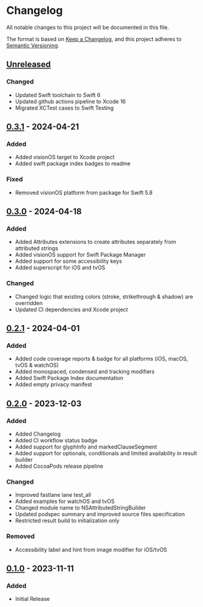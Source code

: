# Changelog

All notable changes to this project will be documented in this file.

The format is based on [Keep a Changelog](https://keepachangelog.com/en/1.0.0/),
and this project adheres to [Semantic Versioning](https://semver.org/spec/v2.0.0.html).

## [Unreleased]

### Changed

- Updated Swift toolchain to Swift 6
- Updated github actions pipeline to Xcode 16
- Migrated XCTest cases to Swift Testing

## [0.3.1] - 2024-04-21

### Added

- Added visionOS target to Xcode project
- Added swift package index badges to readme

### Fixed

- Removed visionOS platform from package for Swift 5.8

## [0.3.0] - 2024-04-18

### Added

- Added Attributes extensions to create attributes separately from attributed strings
- Added visionOS support for Swift Package Manager
- Added support for some accessibility keys
- Added superscript for iOS and tvOS

### Changed

- Changed logic that existing colors (stroke, strikethrough & shadow) are overridden
- Updated CI dependencies and Xcode project

## [0.2.1] - 2024-04-01

### Added

- Added code coverage reports & badge for all platforms (iOS, macOS, tvOS & watchOS)
- Added monospaced, condensed and tracking modifiers
- Added Swift Package Index documentation
- Added empty privacy manifest

## [0.2.0] - 2023-12-03

### Added

- Added Changelog
- Added CI workflow status badge
- Added support for glyphInfo and markedClauseSegment
- Added support for optionals, conditionals and limited availability in result builder
- Added CocoaPods release pipeline

### Changed

- Improved fastlane lane test_all
- Added examples for watchOS and tvOS
- Changed module name to NSAttributedStringBuilder
- Updated podspec summary and improved source files specification
- Restricted result build to initialization only

### Removed

- Accessibility label and hint from image modifier for iOS/tvOS

## [0.1.0] - 2023-11-11

### Added

- Initial Release

[unreleased]: https://github.com/jaeilers/NSAttributedStringBuilder/compare/0.3.1...HEAD
[0.3.1]: https://github.com/jaeilers/NSAttributedStringBuilder/releases/tag/0.3.1
[0.3.0]: https://github.com/jaeilers/NSAttributedStringBuilder/releases/tag/0.3.0
[0.2.1]: https://github.com/jaeilers/NSAttributedStringBuilder/releases/tag/0.2.1
[0.2.0]: https://github.com/jaeilers/NSAttributedStringBuilder/releases/tag/0.2.0
[0.1.0]: https://github.com/jaeilers/NSAttributedStringBuilder/releases/tag/0.1.0
